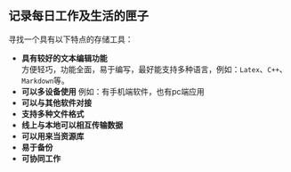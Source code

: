 ## 记录每日工作及生活的匣子
寻找一个具有以下特点的存储工具：
* **具有较好的文本编辑功能**  
方便轻巧，功能全面，易于编写，最好能支持多种语言，例如：`Latex`、`C++`、`Markdown`等。
* **可以多设备使用**
例如：有手机端软件，也有pc端应用
* **可以与其他软件对接**
* **支持多种文件格式**
* **线上与本地可以相互传输数据**
* **可以用来当资源库**
* **易于备份**
* **可协同工作**
<!--stackedit_data:
eyJoaXN0b3J5IjpbMTg0MDk2ODU2Ml19
-->